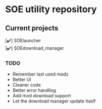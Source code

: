 # SOE utility repository
  
## Current projects

[:heavy_check_mark:] SOElauncher  
[:heavy_check_mark:] SOEdownload_manager

### TODO

- Remember last used mods  
- Better UI
- Cleaner code  
- Better error handling  
- Add mod download support
- Let the download manager update itself

